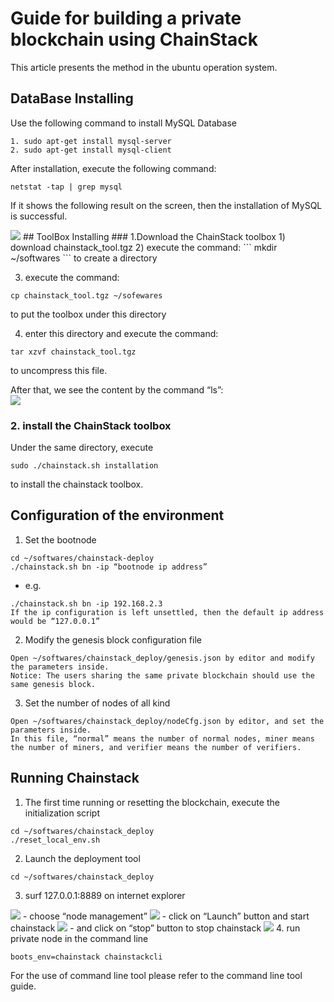 # Guide for building a private blockchain using ChainStack
This article presents the method in the ubuntu operation system.
## DataBase Installing   
Use the following command to install MySQL Database    
```
1. sudo apt-get install mysql-server  
2. sudo apt-get install mysql-client    
```

After installation, execute the following command:   
```
netstat -tap | grep mysql    
```

If it shows the following result on the screen, then the installation of MySQL is successful.     

<image src="https://github.com/ChainStack-Official/ChainStack/blob/master/English%20Documentation/07-Others/pic/private%20blockchain/test_guide1.png">
## ToolBox Installing   
### 1.Download the ChainStack toolbox    
1) download chainstack_tool.tgz   
2) execute the command:   
```
mkdir ~/softwares     
``` 
to create a directory   

3) execute the command:    
```
cp chainstack_tool.tgz ~/sofewares     
``` 
to put the toolbox under this directory   


4) enter this directory and execute the command:   
```
tar xzvf chainstack_tool.tgz   
``` 

to uncompress this file.       

After that, we see the content by the command “ls”:    
<image src="https://github.com/ChainStack-Official/ChainStack/blob/master/English%20Documentation/07-Others/pic/private%20blockchain/test_guide2.png">
### 2. install the ChainStack toolbox    
Under the same directory, execute   
```
sudo ./chainstack.sh installation    
```
to  install the chainstack toolbox.   

## Configuration of the environment   
1. Set the bootnode   
```
cd ~/softwares/chainstack-deploy   
./chainstack.sh bn -ip “bootnode ip address”     
```
- e.g.    
```
./chainstack.sh bn -ip 192.168.2.3   
If the ip configuration is left unsettled, then the default ip address would be “127.0.0.1”     
```

2. Modify the genesis block configuration file    
```
Open ~/softwares/chainstack_deploy/genesis.json by editor and modify the parameters inside.    
Notice: The users sharing the same private blockchain should use the same genesis block.    
```

3. Set the number of nodes of all kind    
```
Open ~/softwares/chainstack_deploy/nodeCfg.json by editor, and set the parameters inside.   
In this file, “normal” means the number of normal nodes, miner means the number of miners, and verifier means the number of verifiers.    
```

## Running Chainstack   
1. The first time running or resetting the blockchain, execute the initialization script   
```
cd ~/softwares/chainstack_deploy   
./reset_local_env.sh     
```
2. Launch the deployment tool    
```
cd ~/softwares/chainstack_deploy     
```
3. surf 127.0.0.1:8889 on internet explorer     
<image src="https://github.com/ChainStack-Official/ChainStack/blob/master/English%20Documentation/07-Others/pic/private%20blockchain/test_guide3.png">
-  choose “node management”   
<image src="https://github.com/ChainStack-Official/ChainStack/blob/master/English%20Documentation/07-Others/pic/private%20blockchain/test_guide4.png">
-  click on “Launch” button and start chainstack   
<image src="https://github.com/ChainStack-Official/ChainStack/blob/master/English%20Documentation/07-Others/pic/private%20blockchain/test_guide5.png">
-  and click on “stop” button to stop chainstack    
<image src="https://github.com/ChainStack-Official/ChainStack/blob/master/English%20Documentation/07-Others/pic/private%20blockchain/test_guide6.png">
4. run private node in the command line    
  
```
boots_env=chainstack chainstackcli    
```

For the use of command line tool please refer to the command line tool guide.   
